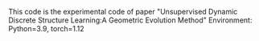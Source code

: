 This code is the experimental code of paper "Unsupervised Dynamic Discrete Structure Learning:A Geometric Evolution Method"
Environment: Python=3.9, torch=1.12
